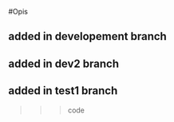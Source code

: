 #Opis

added in developement branch
-----------------------------
added in dev2 branch
-----------------------------
added in test1 branch
-----------------------------

>>> code
